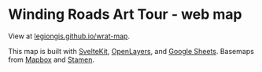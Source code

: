 # Winding Roads Art Tour - web map

View at [legiongis.github.io/wrat-map](https://legiongis.github.io/wrat-map/).

This map is built with [SvelteKit](https://kit.svelte.dev), [OpenLayers](https://openlayers.org), and [Google Sheets](https://developers.google.com/sheets/api/guides/concepts). Basemaps from [Mapbox](https://mapbox.com) and [Stamen](https://maps.stamen.com).
